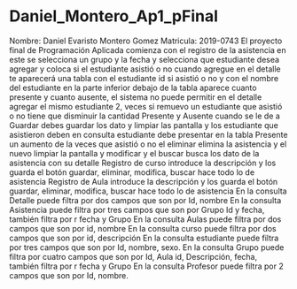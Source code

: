 # Daniel_Montero_Ap1_pFinal
Nombre: Daniel Evaristo Montero Gomez
Matricula: 2019-0743
El proyecto final de Programación Aplicada comienza con el registro de la asistencia en este se selecciona un grupo y la fecha  y selecciona que estudiante desea agregar y coloca si el estudiante asistió o no  cuando agregue en el detalle te aparecerá una tabla con el estudiante id  si asistió o no  y con el nombre del estudiante  en la parte inferior debajo de la tabla aparece cuanto presente  y cuanto  ausente, el sistema no puede permitir en el detalle agregar el mismo estudiante 2, veces si remuevo un estudiante que asistió o no tiene que disminuir la cantidad Presente y Ausente  cuando se le de a Guardar debes guardar los dato y limpiar las pantalla y  los estudiante que asistieron deben en consulta estudiante debe presentar en la tabla Presente un aumento de la veces que asistió o no el eliminar elimina la asistencia y el nuevo limpiar la pantalla y modificar y el buscar busca los dato de la asistencia con su detalle 
Registro de curso introduce la descripción y los guarda el botón guardar, eliminar, modifica, buscar hace todo lo de asistencia 
Registro de Aula introduce la descripción y los guarda el botón guardar, eliminar, modifica, buscar hace todo lo de asistencia 
En la consulta Detalle puede filtra por dos campos que son por Id, nombre
En la consulta Asistencia puede filtra por tres campos que son por Grupo Id y fecha, también filtra por r fecha y Grupo
En la consulta Aulas puede filtra por dos campos que son por id, nombre
En la consulta curso puede filtra por dos campos que son por id, descripción
En la consulta estudiante puede filtra por tres campos que son por Id, nombre, sexo.
En la consulta Grupo puede filtra por cuatro campos que son por Id, Aula id, Descripción, fecha, también filtra por r fecha y Grupo
En la consulta Profesor puede filtra por 2 campos que son por Id, nombre.
